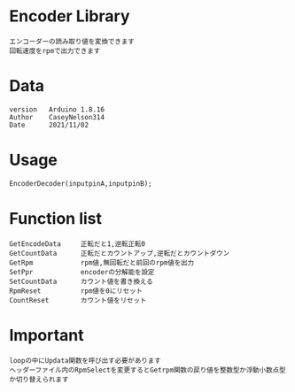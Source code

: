 # Encoder Library
```
エンコーダーの読み取り値を変換できます
回転速度をrpmで出力できます
```
# Data
```
version   Arduino 1.8.16
Author    CaseyNelson314
Date      2021/11/02
```
# Usage
```
EncoderDecoder(inputpinA,inputpinB);
```
# Function list
```
GetEncodeData     正転だと1,逆転正転0
GetCountData      正転だとカウントアップ,逆転だとカウントダウン
GetRpm            rpm値,無回転だと前回のrpm値を出力
SetPpr            encoderの分解能を設定
SetCountData      カウント値を書き換える
RpmReset          rpm値を0にリセット
CountReset        カウント値をリセット
```
# Important
```
loopの中にUpdata関数を呼び出す必要があります
ヘッダーファイル内のRpmSelectを変更するとGetrpm関数の戻り値を整数型か浮動小数点型か切り替えられます
```

